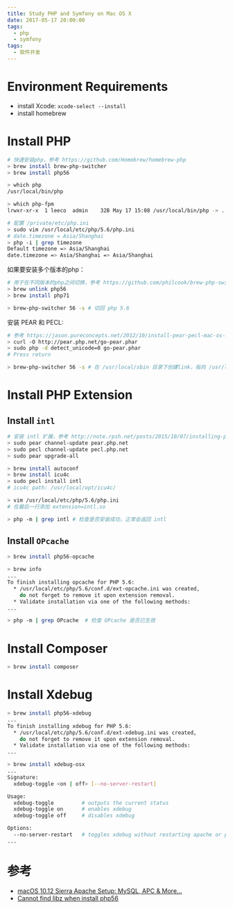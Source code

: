 ```yaml
---
title: Study PHP and Symfony on Mac OS X
date: 2017-05-17 20:00:00
tags:
  - php
  - symfony
tags:
  - 软件开发
---
```


# Environment Requirements

- install Xcode: `xcode-select --install`
- install homebrew

# Install PHP

```sh
# 快速安装php，参考 https://github.com/Homebrew/homebrew-php
> brew install brew-php-switcher
> brew install php56

> which php
/usr/local/bin/php

> which php-fpm
lrwxr-xr-x  1 leeco  admin    32B May 17 15:08 /usr/local/bin/php -> ../Cellar/php56/5.6.30_6/bin/php

# 配置 /private/etc/php.ini
> sudo vim /usr/local/etc/php/5.6/php.ini
# date.timezone = Asia/Shanghai
> php -i | grep timezone
Default timezone => Asia/Shanghai
date.timezone => Asia/Shanghai => Asia/Shanghai
```

如果要安装多个版本的php：

```sh
# 用于在不同版本的php之间切换，参考 https://github.com/philcook/brew-php-switcher
> brew unlink php56
> brew install php71

> brew-php-switcher 56 -s # 切回 php 5.6
```

安装 PEAR 和 PECL:

```sh
# 参考 https://jason.pureconcepts.net/2012/10/install-pear-pecl-mac-os-x/
> curl -O http://pear.php.net/go-pear.phar
> sudo php -d detect_unicode=0 go-pear.phar
# Press return

> brew-php-switcher 56 -s # 在 /usr/local/sbin 目录下创建link，指向 /usr/local/Cellar/php56/5.6.30_6/bin 下的命令（包含新安装的pear/pecl)
```

# Install PHP Extension

## Install `intl`

```sh
# 安装 intl 扩展，参考 http://note.rpsh.net/posts/2015/10/07/installing-php-intl-extension-os-x-el-capitan/
> sudo pear channel-update pear.php.net
> sudo pecl channel-update pecl.php.net
> sudo pear upgrade-all

> brew install autoconf
> brew install icu4c
> sudo pecl install intl
# icu4c path: /usr/local/opt/icu4c/

> vim /usr/local/etc/php/5.6/php.ini
# 在最后一行添加 extension=intl.so

> php -m | grep intl # 检查是否安装成功，正常会返回 intl
```

## Install `OPcache`

```sh
> brew install php56-opcache

> brew info
...
To finish installing opcache for PHP 5.6:
  * /usr/local/etc/php/5.6/conf.d/ext-opcache.ini was created,
    do not forget to remove it upon extension removal.
  * Validate installation via one of the following methods:
...

> php -m | grep OPcache  # 检查 OPcache 是否已生效
```

# Install Composer

```sh
> brew install composer
```

# Install Xdebug

```sh
> brew install php56-xdebug
...
To finish installing xdebug for PHP 5.6:
  * /usr/local/etc/php/5.6/conf.d/ext-xdebug.ini was created,
    do not forget to remove it upon extension removal.
  * Validate installation via one of the following methods:
...

> brew install xdebug-osx
...
Signature:
  xdebug-toggle <on | off> [--no-server-restart]

Usage:
  xdebug-toggle         # outputs the current status
  xdebug-toggle on      # enables xdebug
  xdebug-toggle off     # disables xdebug

Options:
  --no-server-restart   # toggles xdebug without restarting apache or php-fpm
...
```

# 参考

- [macOS 10.12 Sierra Apache Setup: MySQL, APC & More...](https://getgrav.org/blog/macos-sierra-apache-mysql-vhost-apc)
- [Cannot find libz when install php56](https://github.com/Homebrew/homebrew-php/issues/1946)
